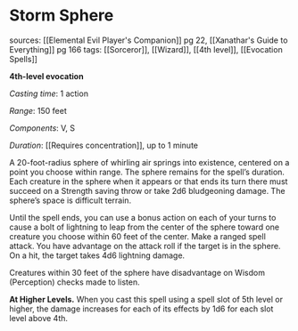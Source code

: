 # Storm Sphere
sources: [[Elemental Evil Player's Companion]] pg 22, [[Xanathar's Guide to Everything]] pg 166
tags: [[Sorceror]], [[Wizard]], [[4th level]], [[Evocation Spells]]

**4th-level evocation**

*Casting time*: 1 action

*Range*: 150 feet

*Components*: V, S

*Duration*: [[Requires concentration]], up to 1 minute

A 20-foot-radius sphere of whirling air springs into existence, centered on a point you choose within range. The sphere remains for the spell’s duration. Each creature in the sphere when it appears or that ends its turn there must succeed on a Strength saving throw or take 2d6 bludgeoning damage. The sphere’s space is difficult terrain.

Until the spell ends, you can use a bonus action on each of your turns to cause a bolt of lightning to leap from the center of the sphere toward one creature you choose within 60 feet of the center. Make a ranged spell attack. You have advantage on the attack roll if the target is in the sphere. On a hit, the target takes 4d6 lightning damage.

Creatures within 30 feet of the sphere have disadvantage on Wisdom (Perception) checks made to listen.

**At Higher Levels.** When you cast this spell using a spell slot of 5th level or higher, the damage increases for each of its effects by 1d6 for each slot level above 4th.
